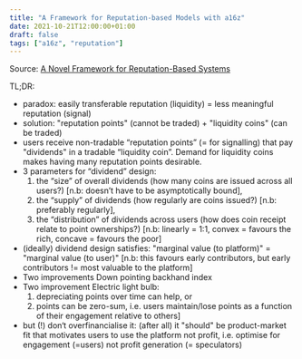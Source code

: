 ```yaml
---
title: "A Framework for Reputation-based Models with a16z"
date: 2021-10-21T12:00:00+01:00
draft: false
tags: ["a16z", "reputation"]
---
```


Source: [A Novel Framework for Reputation-Based Systems](https://future.a16z.com/reputation-based-systems/)

TL;DR:

- paradox: easily transferable reputation (liquidity) = less meaningful reputation (signal)
- solution: "reputation points" (cannot be traded) + "liquidity coins" (can be traded)
- users receive non-tradable “reputation points” (= for signalling) that pay "dividends" in a tradable “liquidity coin”. Demand for liquidity coins makes having many reputation points desirable.
- 3 parameters for “dividend” design:
    1. the “size” of overall dividends (how many coins are issued across all users?) [n.b: doesn’t have to be asymptotically bound],
    2. the “supply” of dividends (how regularly are coins issued?) [n.b: preferably regularly],
    3. the “distribution” of dividends across users (how does coin receipt relate to point ownerships?) [n.b: linearly = 1:1, convex = favours the rich, concave = favours the poor]
- (ideally) dividend design satisfies: "marginal value (to platform)" = "marginal value (to user)" [n.b: this favours early contributors, but early contributors != most valuable to the platform]
- Two improvements Down pointing backhand index
- Two improvement Electric light bulb:
    1. depreciating points over time can help, or
    2. points can be zero-sum, i.e. users maintain/lose points as a function of their engagement relative to others]
- but (!) don‘t overfinancialise it: (after all) it "should" be product-market fit that motivates users to use the platform not profit, i.e. optimise for engagement (=users) not profit generation (= speculators)
